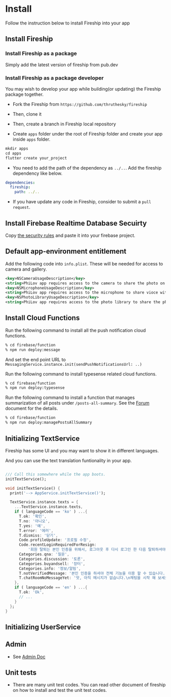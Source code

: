 # Install

Follow the instruction below to install Fireship into your app

## Install Fireship

### Install Fireship as a package

Simply add the latest version of fireship from pub.dev

### Install Fireship as a package developer

You may wish to develop your app while building(or updating) the Fireship package together.

- Fork the Fireship from `https://github.com/thruthesky/fireship`

- Then, clone it

- Then, create a branch in Fireship local repository

- Create `apps` folder under the root of Fireship folder and create your app inside `apps` folder.

```dart
mkdir apps
cd apps
flutter create your_project
```

- You need to add the path of the dependency as `../..`. Add the fireship dependency like below.

```yaml
dependencies:
  fireship:
    path: ../..
```

- If you have update any code in Fireship, consider to submit a `pull request`.

## Install Firebase Realtime Database Secuirty

Copy [the security rules](../assets/realtime_database_security.md) and paste it into your firebase project.



## Default app-environment entitlement

Add the following code into `info.plist`. These will be needed for access to camera and gallery.

```xml
<key>NSCameraUsageDescription</key>
<string>PhiLov app requires access to the camera to share the photo on profile, chat, forum.</string>
<key>NSMicrophoneUsageDescription</key>
<string>PhiLov app requires access to the microphone to share vioce with other users.</string>
<key>NSPhotoLibraryUsageDescription</key>
<string>PhiLov app requires access to the photo library to share the photo on profile, chat, forum.</string>
```



## Install Cloud Functions

Run the following command to install all the push notification cloud functions.

```sh
% cd firebase/function
% npm run deploy:message
```

And set the end point URL to `MessagingService.instance.init(sendPushNotificationsUrl: ..)`


Run the following command to install typesense related cloud functions.

```sh
% cd firebase/function
% npm run deploy:typesense
```


Run the following command to install a function that manages summarization of all posts under `/posts-all-summary`.
See the [Forum](forum.md) document for the details.

```sh
% cd firebase/function
% npm run deploy:managePostsAllSummary
```


## Initializing TextService

Fireship has some UI and you may want to show it in different languages.

And you can use the text translation funtionality in your app.

```dart

/// Call this somewhere while the app boots.
initTextService();

void initTextService() {
  print('--> AppService.initTextService()');

  TextService.instance.texts = {
    ...TextService.instance.texts,
    if ( languageCode == 'ko' ) ...{
      T.ok: '확인',
      T.no: '아니오',
      T.yes: '예',
      T.error: '에러',
      T.dismiss: '닫기',
      Code.profileUpdate: '프로필 수정',
      Code.recentLoginRequiredForResign:
          '회원 탈퇴는 본인 인증을 위해서, 로그아웃 후 다시 로그인 한 다음 탈퇴하셔야합니다.',
      Categories.qna: '질문',
      Categories.discussion: '토론',
      Categories.buyandsell: '장터',
      Categories.info: '정보/알림',
      T.notVerifiedMessage: '본인 인증을 하셔야 전체 기능을 이용 할 수 있습니다.',
      T.chatRoomNoMessageYet: '앗, 아직 메시지가 없습니다.\n채팅을 시작 해 보세요.',
    },
    if ( languageCode == 'en' ) ...{
      T.ok: 'Ok',
      // ...
    }
  };
}
```

## Initializing UserService






## Admin

- See [Admin Doc](admin.md)


## Unit tests

- There are many unit test codes. You can read other document of fireship on how to install and test the unit test codes.
